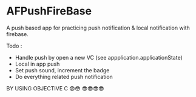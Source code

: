 # AFPushFireBase

A push based app for practicing push notification & local notification with firebase.

Todo : 
  - Handle push by open a new VC (see appplication.applicationState)
  - Local in app push
  - Set push sound, increment the badge
  - Do everything related push notification

  
  BY USING OBJECTIVE C 😨😳
  😎😎😎😎

